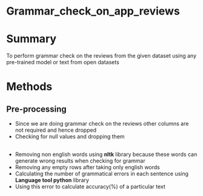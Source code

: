 # Grammar_check_on_app_reviews
# Summary
To perform grammar check on the reviews from the given dataset using any pre-trained model or text from open datasets
# Methods
## Pre-processing
* Since we are doing grammar check on the reviews other columns are not required and hence dropped
* Checking for null values and dropping them
## 
* Removing non english words using **nltk** library because these words can generate wrong results when checking for grammar
* Removing any empty rows after taking only english words
* Calculating the number of grammatical errors in each sentence using **Language tool python** library
* Using this error to calculate accuracy(%) of a particular text

